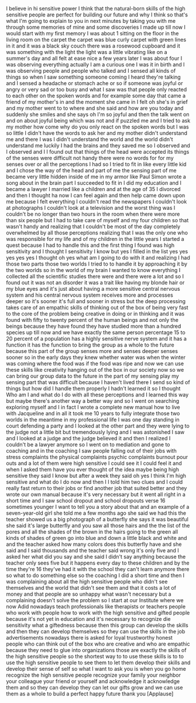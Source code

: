 
I believe in hi sensitive power I think
that the natural-born skills of the high
sensitive people are perfect for
building our future and why I think so
that&#39;s what I&#39;m going to explain to you
in next minutes by taking you with me
through some memories of mine and some
discoveries I made up till now I would
start with my first memory I was about 1
sitting on the floor in the living room
on the carpet the carpet was blue curly
carpet with green lines in it and it was
a black sky couch
there was a rosewood cupboard and it was
something with the light the light was a
little vibrating like on a summer&#39;s day
and all felt at ease nice a few years
later I was about four I was observing
everything actually I am a curious one I
was it in birth and I was observing
people and people who talked and I
sensed all kinds of things so when I saw
something someone coming I heard they&#39;re
talking and I sensed a headache or
stomach ache or so if someone was joyful
or angry or very sad or too busy and
what I saw was that people only reacted
to each other on the spoken words and
for example some day that came a friend
of my mother&#39;s in and the moment she
came in I felt oh she&#39;s in grief and my
mother went to to where and she said and
how are you today and suddenly she
smiles and she says oh I&#39;m so joyful and
then the talk went on and on about
joyful being which was not
and if puzzled me and I tried to ask my
mother how come why do you only react on
the spoken words but I was so little I
didn&#39;t have the words to ask her and my
mother didn&#39;t understand me and there I
was I didn&#39;t understand the world and
the world didn&#39;t understand me luckily I
had the brains and they saved me so I
observed and I observed and I I found
out that things of the head were
accepted its things of the senses were
difficult not handy there were no words
for for my senses over or all the
perceptions I had so I tried to fit in
like every little kid and I chose the
way of the head and part of me the
sensing part of me became very little
hidden inside of me in my armor like
Paul Simon wrote a song about in the
brain part I succeeded to fit in I did
my education and I became a lawyer
I married like a children and at the age
of 35 I divorced and then I thought ha
now I can feel again and then help came
down upon me because I felt everything I
couldn&#39;t read the newspapers I couldn&#39;t
look at photographs I couldn&#39;t look at a
television and the worst thing was I
couldn&#39;t be no longer than two hours in
the room when there were more than six
people but I had to take care of myself
and my four children
so that wasn&#39;t handy and realizing that
I couldn&#39;t be most of the day completely
overwhelmed by all those perceptions
realizing that I was the only one who
was responsible for my life and of my
children in the little years I started a
quest because I had to handle this and
the first thing I found was high
sensitivity and I thought I sensitivity
I know
but yes I filled in the list yes yes yes
yes yes I thought oh yes what am I going
to do with it and realizing I had those
two parts those two worlds I tried to to
handle it
by approaching it by the two worlds so
in the world of my brain I wanted to
know everything I collected all the
scientific studies there were and there
were a lot and so I found out it was not
an disorder it was a trait like having
my blonde hair or my blue eyes and it&#39;s
just about having a more sensitive
central nervous system and his central
nervous system receives more and
processes deeper so it&#39;s sooner it&#39;s
full and sooner in stress but the deep
processing takes care of an empathic
skills of thinking out of the box of
being very fast to the core of the
problem being creative in doing or in
thinking and it was found with fifty to
twenty percent of the human beings and
not only the
beings because they have found they have
studied more than a hundred species up
till now and we have exactly the same
person percentage 15 to 20 percent of a
population has a highly sensitive nerve
system and it has a function it has the
function to bring the group as a whole
to the future because this part of the
group senses more and senses deeper
senses sooner so in the early days they
knew whether water was when the winter
was coming where the food was if the
food was ripe and now we can use these
skills like creativity hanging out of
the box in our society now so we can
bring our group data to the future in
the part of my sensing play my sensing
part that was difficult because I
haven&#39;t lived there I send so kind of
things but how did I handle them
properly I hadn&#39;t learned it so I
thought Who am I and what do I do with
all these perceptions and I learned this
way but maybe there&#39;s another way a
better way and so I went on searching
exploring myself and I in fact I wrote a
complete new manual how to live with
Jacqueline and in all it took me 10
years to fully integrate those two
worlds in the meantime in my
professional life I was one day standing
in court defending a party and
I looked at the other part and they were
lying to the judge not a little bit but
tremendously lying and I was astonished
I saw and I looked at a judge and the
judge believed it and then I realized I
couldn&#39;t be a lawyer anymore
so I went on to mediation and gone to
coaching and in the coaching I saw
people falling out of their jobs with
stress complaints the physical
complaints psychic complaints burnout
pour outs and a lot of them were high
sensitive I could see it I could feel it
and when I asked them have you ever
thought of the idea maybe being high
sensitive they said I know but after a
week they said oh yes I think I&#39;m high
sensitive and what do I do now and then
I I told him two clues and I could
really fast return to their jobs or find
another job
that suited better and they wrote our
own manual because it&#39;s very necessary
but it went all right in a short time
and I saw school dropout and school
dropouts verse 16 sometimes younger I
want to tell you a story about that and
an example of a seven-year-old girl she
told me a few months ago she said we had
this the teacher showed us a big
photograph of a butterfly she says it
was beautiful she said it&#39;s large
butterfly and you saw all those hairs
and the the list of the pores and all
the shades of the brown in the hairs
going to the green all kinds of shades
of green go
into blue and down a little black and
white and and the teacher asked how many
colors does this butterfly have and she
said and I said thousands and the
teacher said wrong it&#39;s only five and I
asked her what did you say and she said
I didn&#39;t say anything because the
teacher only sees five but it happens
every day to these children and by the
time they&#39;re 16 they&#39;ve had it with the
school they can&#39;t learn anymore there so
what to do something else so the
coaching I did a short time and then I
was complaining about all the high
sensitive people who didn&#39;t see
themselves and the world that didn&#39;t see
them and that it costs a lot of money
and that people are so unhappy what
wasn&#39;t necessary but a complaining
doesn&#39;t solve the problem so I start at
our Institute where we now Adid nowadays
teach professionals like therapists or
teachers people who work with people how
to work with the high sensitive and
gifted people because it&#39;s not yet in
education and it&#39;s necessary to
recognize die sensitivity what a
giftedness because then this group can
develop the skills and then they can
develop themselves so they can use the
skills in the job advertisements
nowadays there is asked for loyal
trustworthy honest people who can think
out of the box who are creative and
who are empathic because they need to
glue into organizations those are
exactly the skills of the high sensitive
people so the shortest way to to use
these skills is to to use the high
sensitive people to see them to let them
develop their skills and develop their
sense of self so what I want to ask you
is when you go home recognize the high
sensitive people recognize your family
your neighbor your colleague your friend
or yourself and acknowledge it
acknowledge them and so they can develop
they can let our gifts grow and we can
use them as a whole to build a perfect
happy future thank you
[Applause]
